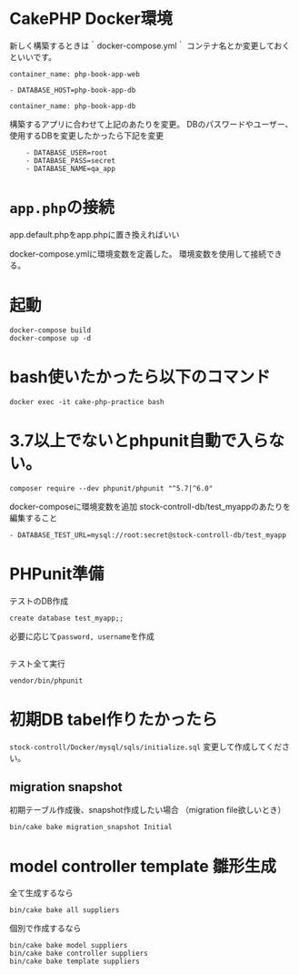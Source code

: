 # CakePHP Docker環境

新しく構築するときは｀docker-compose.yml｀
コンテナ名とか変更しておくといいです。

```
container_name: php-book-app-web

- DATABASE_HOST=php-book-app-db

container_name: php-book-app-db
```

構築するアプリに合わせて上記のあたりを変更。
DBのパスワードやユーザー、使用するDBを変更したかったら下記を変更

```
    - DATABASE_USER=root
    - DATABASE_PASS=secret
    - DATABASE_NAME=qa_app
```

# `app.php`の接続
app.default.phpをapp.phpに置き換えればいい

docker-compose.ymlに環境変数を定義した。
環境変数を使用して接続できる。


# 起動

```
docker-compose build
docker-compose up -d
```

# bash使いたかったら以下のコマンド
```
docker exec -it cake-php-practice bash
```

# 3.7以上でないとphpunit自動で入らない。

```
composer require --dev phpunit/phpunit "^5.7|^6.0"
```

docker-composeに環境変数を追加
stock-controll-db/test_myappのあたりを編集すること

```
- DATABASE_TEST_URL=mysql://root:secret@stock-controll-db/test_myapp
```

# PHPunit準備

テストのDB作成

```
create database test_myapp;;
```

必要に応じて`password, username`を作成
```

```

テスト全て実行

```
vendor/bin/phpunit
```

# 初期DB tabel作りたかったら
`stock-controll/Docker/mysql/sqls/initialize.sql`
変更して作成してください。

## migration snapshot
初期テーブル作成後、snapshot作成したい場合
（migration file欲しいとき）

```
bin/cake bake migration_snapshot Initial
```

# model controller template 雛形生成
全て生成するなら

```
bin/cake bake all suppliers
```

個別で作成するなら
```
bin/cake bake model suppliers
bin/cake bake controller suppliers
bin/cake bake template suppliers
```